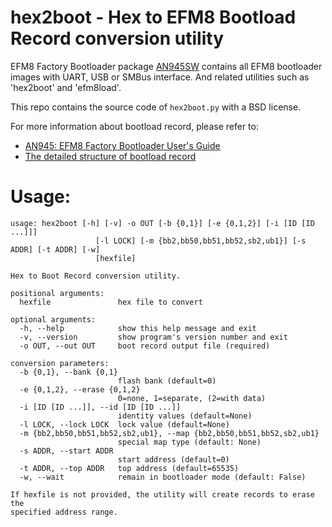 # hex2boot - Hex to EFM8 Bootload Record conversion utility

EFM8 Factory Bootloader package [AN945SW](https://www.silabs.com/documents/public/example-code/AN945SW.zip) contains all EFM8 bootloader images with UART, USB or SMBus interface. And related utilities such as 'hex2boot' and 'efm8load'.

This repo contains the source code of `hex2boot.py` with a BSD license.

For more information about bootload record, please refer to:

- [AN945: EFM8 Factory Bootloader User's Guide](https://www.silabs.com/documents/public/application-notes/an945-efm8-factory-bootloader-user-guide.pdf)
- [The detailed structure of bootload record](https://siliconlabs.force.com/community/s/article/the-detailed-structure-of-bootload-record?language=en_US)

# Usage:
```
usage: hex2boot [-h] [-v] -o OUT [-b {0,1}] [-e {0,1,2}] [-i [ID [ID ...]]]
                   [-l LOCK] [-m {bb2,bb50,bb51,bb52,sb2,ub1}] [-s ADDR] [-t ADDR] [-w]
                   [hexfile]

Hex to Boot Record conversion utility.

positional arguments:
  hexfile               hex file to convert

optional arguments:
  -h, --help            show this help message and exit
  -v, --version         show program's version number and exit
  -o OUT, --out OUT     boot record output file (required)

conversion parameters:
  -b {0,1}, --bank {0,1}
                        flash bank (default=0)
  -e {0,1,2}, --erase {0,1,2}
                        0=none, 1=separate, (2=with data)
  -i [ID [ID ...]], --id [ID [ID ...]]
                        identity values (default=None)
  -l LOCK, --lock LOCK  lock value (default=None)
  -m {bb2,bb50,bb51,bb52,sb2,ub1}, --map {bb2,bb50,bb51,bb52,sb2,ub1}
                        special map type (default: None)
  -s ADDR, --start ADDR
                        start address (default=0)
  -t ADDR, --top ADDR   top address (default=65535)
  -w, --wait            remain in bootloader mode (default: False)

If hexfile is not provided, the utility will create records to erase the
specified address range.
```
